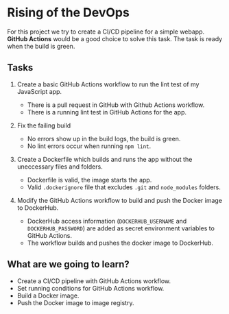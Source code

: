 # Rising of the DevOps

For this project we try to create a CI/CD pipeline for a simple webapp. **GitHub Actions** would be a good choice to solve this task.
The task is ready when the build is green.

## Tasks

1. Create a basic GitHub Actions workflow to run the lint test of my JavaScript app.
    - There is a pull request in GitHub with Github Actions workflow.
    - There is a running lint test in GitHub Actions for the app.

2. Fix the failing build
    - No errors show up in the build logs, the build is green.
    - No lint errors occur when running `npm lint`.

3. Create a Dockerfile which builds and runs the app without the uneccessary files and folders.
    - Dockerfile is valid, the image starts the app.
    - Valid `.dockerignore` file that excludes `.git` and `node_modules` folders.

4. Modify the GitHub Actions workflow to build and push the Docker image to DockerHub.
    - DockerHub access information (`DOCKERHUB_USERNAME` and `DOCKERHUB_PASSWORD`) are added as secret environment variables to GitHub Actions.
    - The workflow builds and pushes the docker image to DockerHub.
  
## What are we going to learn?

- Create a CI/CD pipeline with GitHub Actions workflow.
- Set running conditions for GitHub Actions workflow.
- Build a Docker image.
- Push the Docker image to image registry.

